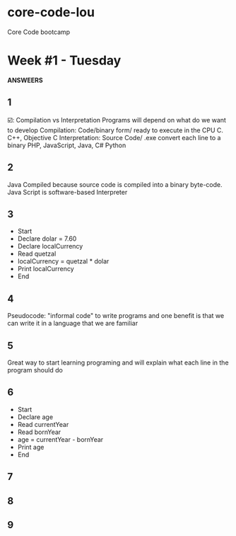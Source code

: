 # core-code-lou
Core Code bootcamp

# Week #1 - Tuesday

**ANSWEERS**

## 1
☑️: Compilation vs Interpretation 
Programs will depend on what do we want to develop
Compilation: Code/binary form/ ready to execute in the CPU  C. C++, Objective C
Interpretation: Source Code/ .exe convert each line to a binary  PHP, JavaScript, Java, C# Python
## 2
Java Compiled because source code is compiled into a binary byte-code.
Java Script is software-based Interpreter
## 3
- Start
- Declare dolar = 7.60
- Declare localCurrency
- Read quetzal
- localCurrency = quetzal * dolar
- Print localCurrency
- End
## 4
Pseudocode: "informal code" to write programs and one benefit is that we can write it in a language that we are familiar
## 5
Great way to start learning programing and will explain what each line in the program should do
## 6
- Start
- Declare age
- Read currentYear
- Read bornYear
- age = currentYear - bornYear
- Print age
- End
## 7

## 8

## 9

